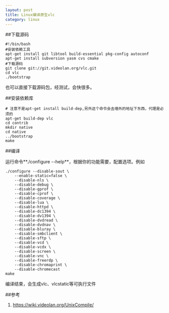 ```yaml
---
layout: post
title: Linux编译原生vlc
category: linux
---
```


##下载源码

	#!/bin/bash
	#安装依赖工具
	apt-get install git libtool build-essential pkg-config autoconf
	apt-get install subversion yasm cvs cmake
	#下载源码
	git clone git://git.videolan.org/vlc.git
	cd vlc
	./bootstrap

也可以直接下载源码包，经测试，会快很多。

##安装依赖库

	# 注意不是apt-get install build-dep,另外这个命令会去墙外的地址下东西，代理是必须的
	apt-get build-dep vlc
	cd contrib
	mkdir native
	cd native
	../bootstrap
	make

##编译

运行命令**./configure --help**，根据你的功能需要，配置选项。例如

	./configure --disable-sout \
		--enable-static=false \
		--disable-nls \
		--disable-debug \
		--disable-gprof \
		--disable-cprof \
		--disable-coverage \
		--disable-lua \
		--disable-httpd \
		--disable-dc1394 \
		--disable-dv1394 \
		--disable-dvdread \
		--disable-dvdnav \
		--disable-bluray \
		--disable-smbclient \
		--disable-sftp \
		--disable-vcd \
		--disable-vcdx \
		--disable-screen \
		--disable-vnc \
		--disable-freerdp \
		--disable-chromaprint \
		--disable-chromecast
	make

编译结束，会生成vlc、vlcstatic等可执行文件

##参考
1. <https://wiki.videolan.org/UnixCompile/>
